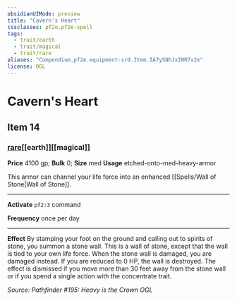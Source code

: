 ```yaml
---
obsidianUIMode: preview
title: "Cavern's Heart"
cssclasses: pf2e,pf2e-spell
tags:
  - trait/earth
  - trait/magical
  - trait/rare
aliases: "Compendium.pf2e.equipment-srd.Item.IA7ySNhJxINR7x2e"
license: OGL
---
```

# Cavern's Heart
## Item 14
### [rare](rare "Rare Rarity Trait")[[earth]][[magical]]


**Price** 4100 gp; 
**Bulk** 0; **Size** med
**Usage** etched-onto-med-heavy-armor

This armor can channel your life force into an enhanced [[Spells/Wall of Stone|Wall of Stone]].

* * *

**Activate** `pf2:3` command

**Frequency** once per day

* * *

**Effect** By stamping your foot on the ground and calling out to spirits of stone, you summon a stone wall. This is a wall of stone, except that the wall is tied to your own life force. When the stone wall is damaged, you are damaged instead. If you are reduced to 0 HP, the wall is destroyed. The effect is dismissed if you move more than 30 feet away from the stone wall or if you spend a single action with the concentrate trait.

*Source: Pathfinder #195: Heavy is the Crown*
*OGL*